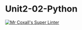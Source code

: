 # Unit2-02-Python
[![Mr Coxall's Super Linter](https://github.com/ICS3U-Programming-IoanaM/Unit2-02-Python/workflows/Mr%20Coxall's%20Super%20Linter/badge.svg)](https://github.com/ICS3U-Programming-IoanaM/Unit2-02-Python/actions/)
